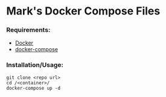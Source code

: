 # Mark's Docker Compose Files

### Requirements:
  - [Docker](https://www.docker.com/)
  - [docker-compose](https://docs.docker.com/compose/install/)
   
### Installation/Usage:
    git clone <repo url>
    cd /<container>/
    docker-compose up -d
